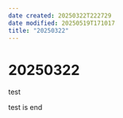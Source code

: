 ```yaml
---
date created: 20250322T222729
date modified: 20250519T171017
title: "20250322"
---
```


# 20250322

test

test is end
